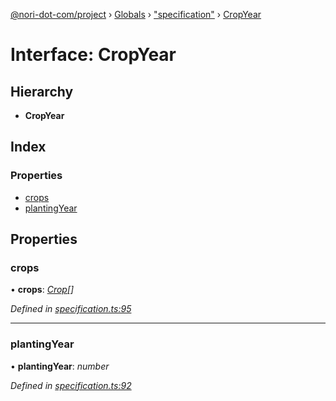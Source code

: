 [@nori-dot-com/project](../README.md) › [Globals](../globals.md) › ["specification"](../modules/_specification_.md) › [CropYear](_specification_.cropyear.md)

# Interface: CropYear

## Hierarchy

* **CropYear**

## Index

### Properties

* [crops](_specification_.cropyear.md#crops)
* [plantingYear](_specification_.cropyear.md#plantingyear)

## Properties

###  crops

• **crops**: *[Crop](_specification_.crop.md)[]*

*Defined in [specification.ts:95](https://github.com/nori-dot-eco/nori-dot-com/blob/49f839c/packages/project/src/specification.ts#L95)*

___

###  plantingYear

• **plantingYear**: *number*

*Defined in [specification.ts:92](https://github.com/nori-dot-eco/nori-dot-com/blob/49f839c/packages/project/src/specification.ts#L92)*
